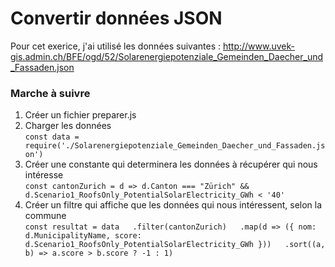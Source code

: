 Convertir données JSON
==
Pour cet exerice, j'ai utilisé les données suivantes : 
http://www.uvek-gis.admin.ch/BFE/ogd/52/Solarenergiepotenziale_Gemeinden_Daecher_und_Fassaden.json

### Marche à suivre #
1. Créer un fichier preparer.js
2. Charger les données  
`const data = require('./Solarenergiepotenziale_Gemeinden_Daecher_und_Fassaden.json')`
3. Créer une constante qui determinera les données à récupérer qui nous intéresse  
`const cantonZurich = d => d.Canton === "Zürich" && d.Scenario1_RoofsOnly_PotentialSolarElectricity_GWh < '40'`
4. Créer un filtre qui affiche que les données qui nous intéressent, selon la commune    
`const resultat = data  
  .filter(cantonZurich)  
  .map(d => ({ nom: d.MunicipalityName, score: d.Scenario1_RoofsOnly_PotentialSolarElectricity_GWh }))  
  .sort((a, b) => a.score > b.score ? -1 : 1)`
